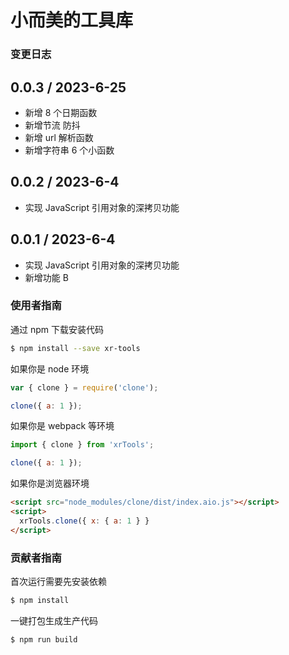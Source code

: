 # 小而美的工具库

### 变更日志

## 0.0.3 / 2023-6-25

- 新增 8 个日期函数
- 新增节流 防抖
- 新增 url 解析函数
- 新增字符串 6 个小函数

## 0.0.2 / 2023-6-4

- 实现 JavaScript 引用对象的深拷贝功能

## 0.0.1 / 2023-6-4

- 实现 JavaScript 引用对象的深拷贝功能
- 新增功能 B

### 使用者指南

通过 npm 下载安装代码

```bash
$ npm install --save xr-tools
```

如果你是 node 环境

```js
var { clone } = require('clone');

clone({ a: 1 });
```

如果你是 webpack 等环境

```js
import { clone } from 'xrTools';

clone({ a: 1 });
```

如果你是浏览器环境

```html
<script src="node_modules/clone/dist/index.aio.js"></script>
<script>
  xrTools.clone({ x: { a: 1 } }
</script>
```

### 贡献者指南

首次运行需要先安装依赖

```bash
$ npm install
```

一键打包生成生产代码

```bash
$ npm run build
```
